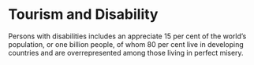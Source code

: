 # Tourism and Disability

Persons with disabilities includes  an appreciate 15 per cent of the
world’s population, or one billion people, of whom 80 per cent live in
developing countries and are overrepresented among those
living in perfect misery.
